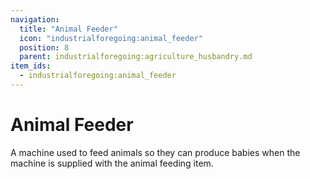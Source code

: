 ```yaml
---
navigation:
  title: "Animal Feeder"
  icon: "industrialforegoing:animal_feeder"
  position: 8
  parent: industrialforegoing:agriculture_husbandry.md
item_ids:
  - industrialforegoing:animal_feeder
---
```


# Animal Feeder

A machine used to <Color id="gold">feed</Color> animals so they can produce babies when the machine is supplied with the animal feeding item.



<Recipe id="industrialforegoing:animal_feeder" />

